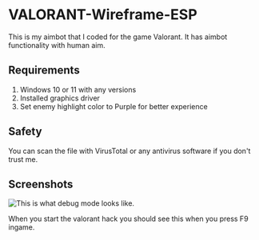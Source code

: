 # VALORANT-Wireframe-ESP
This is my aimbot that I coded for the game Valorant. It has aimbot functionality with human aim.
## Requirements
1. Windows 10 or 11 with any versions
2. Installed graphics driver
3. Set enemy highlight color to Purple for better experience
## Safety
You can scan the file with VirusTotal or any antivirus software if you don't trust me.
## Screenshots
![This is what debug mode looks like.](https://i.imgur.com/KExBtq5.png)

When you start the valorant hack you should see this when you press F9 ingame. 
